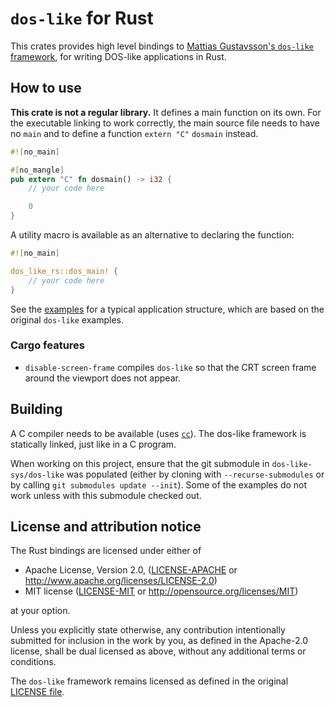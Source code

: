 # `dos-like` for Rust

This crates provides high level bindings
to [Mattias Gustavsson's `dos-like` framework][1],
for writing DOS-like applications in Rust.

[1]: https://github.com/mattiasgustavsson/dos-like

## How to use

**This crate is not a regular library.**
It defines a main function on its own.
For the executable linking to work correctly,
the main source file needs to have no `main`
and to define a function `extern "C"` `dosmain` instead.

```rust
#![no_main]

#[no_mangle]
pub extern "C" fn dosmain() -> i32 {
    // your code here

    0
}
```

A utility macro is available as an alternative to declaring the function:

```rust
#![no_main]

dos_like_rs::dos_main! {
    // your code here
}
```

See the [examples](examples) for a typical application structure,
which are based on the original `dos-like` examples.

### Cargo features

- `disable-screen-frame` compiles `dos-like` so that
the CRT screen frame around the viewport does not appear.

## Building

A C compiler needs to be available (uses [`cc`](https://crates.io/crates/cc)).
The dos-like framework is statically linked,
just like in a C program.

When working on this project,
ensure that the git submodule in `dos-like-sys/dos-like` was populated
(either by cloning with `--recurse-submodules`
or by calling `git submodules update --init`).
Some of the examples do not work unless with this submodule checked out.

## License and attribution notice

The Rust bindings are licensed under either of

- Apache License, Version 2.0, ([LICENSE-APACHE](LICENSE-APACHE) or <http://www.apache.org/licenses/LICENSE-2.0>)
- MIT license ([LICENSE-MIT](LICENSE-MIT) or <http://opensource.org/licenses/MIT>)

at your option.

Unless you explicitly state otherwise, any contribution intentionally submitted
for inclusion in the work by you, as defined in the Apache-2.0 license, shall be dual licensed as above, without any
additional terms or conditions.

The `dos-like` framework remains licensed
as defined in the original [LICENSE file](dos-like-sys/dos-like/LICENSE).
